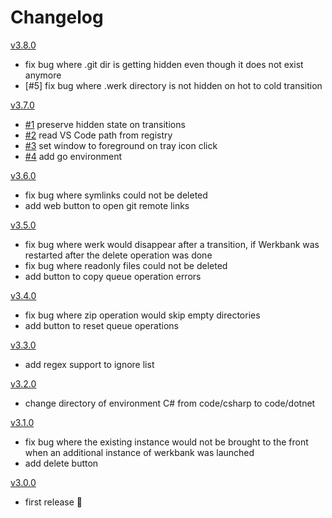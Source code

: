 # Changelog

[v3.8.0](https://github.com/sedlatschek/werkbank3/releases/tag/v3.8.0.0)
- fix bug where .git dir is getting hidden even though it does not exist anymore
- [#5] fix bug where .werk directory is not hidden on hot to cold transition

[v3.7.0](https://github.com/sedlatschek/werkbank3/releases/tag/v3.7.0.0)
- [#1](https://github.com/sedlatschek/werkbank3/issues/1) preserve hidden state on transitions
- [#2](https://github.com/sedlatschek/werkbank3/issues/2) read VS Code path from registry
- [#3](https://github.com/sedlatschek/werkbank3/issues/3) set window to foreground on tray icon click
- [#4](https://github.com/sedlatschek/werkbank3/issues/4) add go environment

[v3.6.0](https://github.com/sedlatschek/werkbank3/releases/tag/v3.6.0.0)
- fix bug where symlinks could not be deleted
- add web button to open git remote links

[v3.5.0](https://github.com/sedlatschek/werkbank3/releases/tag/v3.5.0.0)
- fix bug where werk would disappear after a transition, if Werkbank was restarted after the delete operation was done
- fix bug where readonly files could not be deleted
- add button to copy queue operation errors

[v3.4.0](https://github.com/sedlatschek/werkbank3/releases/tag/v3.4.0.0)
- fix bug where zip operation would skip empty directories
- add button to reset queue operations

[v3.3.0](https://github.com/sedlatschek/werkbank3/releases/tag/v3.3.0.0)
- add regex support to ignore list

[v3.2.0](https://github.com/sedlatschek/werkbank3/releases/tag/v3.2.0.0)
- change directory of environment C# from code/csharp to code/dotnet

[v3.1.0](https://github.com/sedlatschek/werkbank3/releases/tag/v3.1.0.0)
- fix bug where the existing instance would not be brought to the front when an additional instance of werkbank was launched
- add delete button

[v3.0.0](https://github.com/sedlatschek/werkbank3/releases/tag/v3.0.0.0)
- first release 🎉